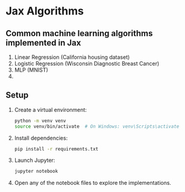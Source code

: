 # Jax Algorithms
## Common machine learning algorithms implemented in Jax

1. Linear Regression (California housing dataset)
2. Logistic Regression (Wisconsin Diagnostic Breast Cancer)
3. MLP (MNIST)
4. 

## Setup

1. Create a virtual environment:
   ```bash
   python -m venv venv
   source venv/bin/activate  # On Windows: venv\Scripts\activate
   ```

2. Install dependencies:
   ```bash
   pip install -r requirements.txt
   ```

3. Launch Jupyter:
   ```bash
   jupyter notebook
   ```

4. Open any of the notebook files to explore the implementations.